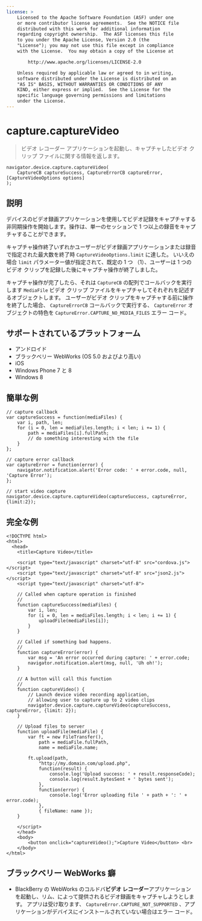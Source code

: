 ```yaml
---
license: >
    Licensed to the Apache Software Foundation (ASF) under one
    or more contributor license agreements.  See the NOTICE file
    distributed with this work for additional information
    regarding copyright ownership.  The ASF licenses this file
    to you under the Apache License, Version 2.0 (the
    "License"); you may not use this file except in compliance
    with the License.  You may obtain a copy of the License at

        http://www.apache.org/licenses/LICENSE-2.0

    Unless required by applicable law or agreed to in writing,
    software distributed under the License is distributed on an
    "AS IS" BASIS, WITHOUT WARRANTIES OR CONDITIONS OF ANY
    KIND, either express or implied.  See the License for the
    specific language governing permissions and limitations
    under the License.
---
```


# capture.captureVideo

> ビデオ レコーダー アプリケーションを起動し、キャプチャしたビデオ クリップ ファイルに関する情報を返します。

    navigator.device.capture.captureVideo(
        CaptureCB captureSuccess, CaptureErrorCB captureError, [CaptureVideoOptions options]
    );
    

## 説明

デバイスのビデオ録画アプリケーションを使用してビデオ記録をキャプチャする非同期操作を開始します。操作は、単一のセッションで 1 つ以上の録音をキャプチャすることができます。

キャプチャ操作終了いずれかユーザーがビデオ録画アプリケーションまたは録音で指定された最大数を終了時 `CaptureVideoOptions.limit` に達した。 いいえの場合 `limit` パラメーター値が指定されて、既定の 1 つ （1）、ユーザーは 1 つのビデオ クリップを記録した後にキャプチャ操作が終了しました。

キャプチャ操作が完了したら、それは `CaptureCB` の配列でコールバックを実行します `MediaFile` ビデオ クリップ ファイルをキャプチャしてそれぞれを記述するオブジェクトします。 ユーザーがビデオ クリップをキャプチャする前に操作を終了した場合、 `CaptureErrorCB` コールバックで実行する、 `CaptureError` オブジェクトの特色を `CaptureError.CAPTURE_NO_MEDIA_FILES` エラー コード。

## サポートされているプラットフォーム

*   アンドロイド
*   ブラックベリー WebWorks (OS 5.0 およびより高い)
*   iOS
*   Windows Phone 7 と 8
*   Windows 8

## 簡単な例

    // capture callback
    var captureSuccess = function(mediaFiles) {
        var i, path, len;
        for (i = 0, len = mediaFiles.length; i < len; i += 1) {
            path = mediaFiles[i].fullPath;
            // do something interesting with the file
        }
    };
    
    // capture error callback
    var captureError = function(error) {
        navigator.notification.alert('Error code: ' + error.code, null, 'Capture Error');
    };
    
    // start video capture
    navigator.device.capture.captureVideo(captureSuccess, captureError, {limit:2});
    

## 完全な例

    <!DOCTYPE html>
    <html>
      <head>
        <title>Capture Video</title>
    
        <script type="text/javascript" charset="utf-8" src="cordova.js"></script>
        <script type="text/javascript" charset="utf-8" src="json2.js"></script>
        <script type="text/javascript" charset="utf-8">
    
        // Called when capture operation is finished
        //
        function captureSuccess(mediaFiles) {
            var i, len;
            for (i = 0, len = mediaFiles.length; i < len; i += 1) {
                uploadFile(mediaFiles[i]);
            }
        }
    
        // Called if something bad happens.
        //
        function captureError(error) {
            var msg = 'An error occurred during capture: ' + error.code;
            navigator.notification.alert(msg, null, 'Uh oh!');
        }
    
        // A button will call this function
        //
        function captureVideo() {
            // Launch device video recording application,
            // allowing user to capture up to 2 video clips
            navigator.device.capture.captureVideo(captureSuccess, captureError, {limit: 2});
        }
    
        // Upload files to server
        function uploadFile(mediaFile) {
            var ft = new FileTransfer(),
                path = mediaFile.fullPath,
                name = mediaFile.name;
    
            ft.upload(path,
                "http://my.domain.com/upload.php",
                function(result) {
                    console.log('Upload success: ' + result.responseCode);
                    console.log(result.bytesSent + ' bytes sent');
                },
                function(error) {
                    console.log('Error uploading file ' + path + ': ' + error.code);
                },
                { fileName: name });
        }
    
        </script>
        </head>
        <body>
            <button onclick="captureVideo();">Capture Video</button> <br>
        </body>
    </html>
    

## ブラックベリー WebWorks 癖

*   BlackBerry の WebWorks のコルドバ**ビデオ レコーダー**アプリケーションを起動し、リム、によって提供されるビデオ録画をキャプチャしようとします。 アプリは受け取ります、 `CaptureError.CAPTURE_NOT_SUPPORTED` 、アプリケーションがデバイスにインストールされていない場合はエラー コード。